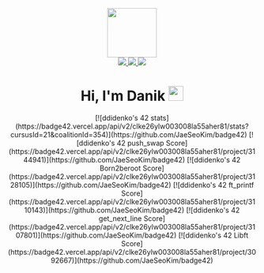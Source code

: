 <div id="header" align="center">
  <img src="https://media.giphy.com/media/v1.Y2lkPTc5MGI3NjExNWNnbDg1d3B2azRheXU5YzJ5YTlrc3lrYWZxeXU2c2xsY3JxZm96bSZlcD12MV9pbnRlcm5hbF9naWZfYnlfaWQmY3Q9cw/v0dGnTDFgEr68myH0C/giphy.gif" width="100"/>
<div id="badges"> 
  <a href="https://instagram.com/sunny.marshalo?igshid=OGQ5ZDc2ODk2ZA==">
  <img src="https://img.shields.io/badge/Instagram-red?logo=Instagram&logoColor=white&style=plastic"/>
</a>
  <a href="your-youtube-URL">
    <img src="https://img.shields.io/badge/Telegram-blue?style=plastic&logo=Telegram&logoColor=white"/>
  </a>
   <a href="your-youtube-URL">
    <img src="https://img.shields.io/badge/Gmail-white?style=plastic&logo=Gmail&logoColor=red"/>
  </a>
  
</div>

<img src="https://komarev.com/ghpvc/?username=DDanikD&style=plastic&color=red" alt=""/>
<h1>
  Hi, I'm Danik
  <img src="https://media.giphy.com/media/hvRJCLFzcasrR4ia7z/giphy.gif" width="30px"/>
</h1>
[![ddidenko's 42 stats](https://badge42.vercel.app/api/v2/clke26ylw003008la55aher81/stats?cursusId=21&coalitionId=354)](https://github.com/JaeSeoKim/badge42)
[![ddidenko's 42 push_swap Score](https://badge42.vercel.app/api/v2/clke26ylw003008la55aher81/project/3144941)](https://github.com/JaeSeoKim/badge42)
[![ddidenko's 42 Born2beroot Score](https://badge42.vercel.app/api/v2/clke26ylw003008la55aher81/project/3128105)](https://github.com/JaeSeoKim/badge42)
[![ddidenko's 42 ft_printf Score](https://badge42.vercel.app/api/v2/clke26ylw003008la55aher81/project/3110143)](https://github.com/JaeSeoKim/badge42)
[![ddidenko's 42 get_next_line Score](https://badge42.vercel.app/api/v2/clke26ylw003008la55aher81/project/3107801)](https://github.com/JaeSeoKim/badge42)
[![ddidenko's 42 Libft Score](https://badge42.vercel.app/api/v2/clke26ylw003008la55aher81/project/3092667)](https://github.com/JaeSeoKim/badge42)




